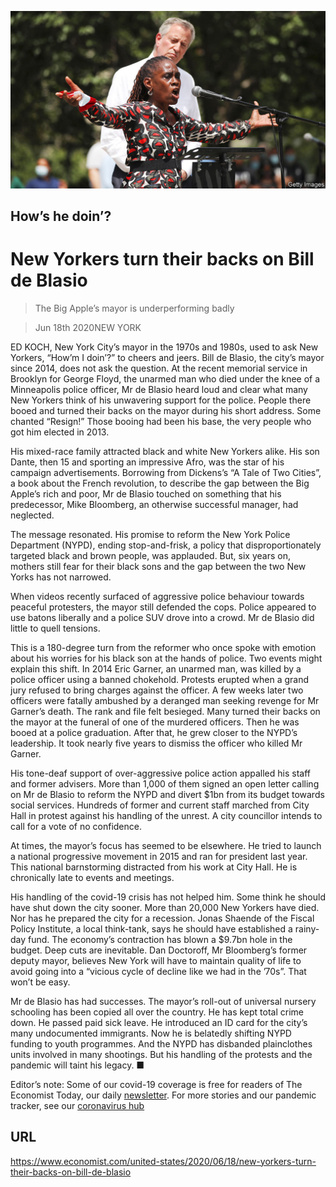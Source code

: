 ![](./images/20200620_USP001_0.jpg)

## How’s he doin’?

# New Yorkers turn their backs on Bill de Blasio

> The Big Apple’s mayor is underperforming badly

> Jun 18th 2020NEW YORK

ED KOCH, New York City’s mayor in the 1970s and 1980s, used to ask New Yorkers, “How’m I doin’?” to cheers and jeers. Bill de Blasio, the city’s mayor since 2014, does not ask the question. At the recent memorial service in Brooklyn for George Floyd, the unarmed man who died under the knee of a Minneapolis police officer, Mr de Blasio heard loud and clear what many New Yorkers think of his unwavering support for the police. People there booed and turned their backs on the mayor during his short address. Some chanted “Resign!” Those booing had been his base, the very people who got him elected in 2013.

His mixed-race family attracted black and white New Yorkers alike. His son Dante, then 15 and sporting an impressive Afro, was the star of his campaign advertisements. Borrowing from Dickens’s “A Tale of Two Cities”, a book about the French revolution, to describe the gap between the Big Apple’s rich and poor, Mr de Blasio touched on something that his predecessor, Mike Bloomberg, an otherwise successful manager, had neglected.

The message resonated. His promise to reform the New York Police Department (NYPD), ending stop-and-frisk, a policy that disproportionately targeted black and brown people, was applauded. But, six years on, mothers still fear for their black sons and the gap between the two New Yorks has not narrowed.

When videos recently surfaced of aggressive police behaviour towards peaceful protesters, the mayor still defended the cops. Police appeared to use batons liberally and a police SUV drove into a crowd. Mr de Blasio did little to quell tensions.

This is a 180-degree turn from the reformer who once spoke with emotion about his worries for his black son at the hands of police. Two events might explain this shift. In 2014 Eric Garner, an unarmed man, was killed by a police officer using a banned chokehold. Protests erupted when a grand jury refused to bring charges against the officer. A few weeks later two officers were fatally ambushed by a deranged man seeking revenge for Mr Garner’s death. The rank and file felt besieged. Many turned their backs on the mayor at the funeral of one of the murdered officers. Then he was booed at a police graduation. After that, he grew closer to the NYPD’s leadership. It took nearly five years to dismiss the officer who killed Mr Garner.

His tone-deaf support of over-aggressive police action appalled his staff and former advisers. More than 1,000 of them signed an open letter calling on Mr de Blasio to reform the NYPD and divert $1bn from its budget towards social services. Hundreds of former and current staff marched from City Hall in protest against his handling of the unrest. A city councillor intends to call for a vote of no confidence.

At times, the mayor’s focus has seemed to be elsewhere. He tried to launch a national progressive movement in 2015 and ran for president last year. This national barnstorming distracted from his work at City Hall. He is chronically late to events and meetings.

His handling of the covid-19 crisis has not helped him. Some think he should have shut down the city sooner. More than 20,000 New Yorkers have died. Nor has he prepared the city for a recession. Jonas Shaende of the Fiscal Policy Institute, a local think-tank, says he should have established a rainy-day fund. The economy’s contraction has blown a $9.7bn hole in the budget. Deep cuts are inevitable. Dan Doctoroff, Mr Bloomberg’s former deputy mayor, believes New York will have to maintain quality of life to avoid going into a “vicious cycle of decline like we had in the ’70s”. That won’t be easy.

Mr de Blasio has had successes. The mayor’s roll-out of universal nursery schooling has been copied all over the country. He has kept total crime down. He passed paid sick leave. He introduced an ID card for the city’s many undocumented immigrants. Now he is belatedly shifting NYPD funding to youth programmes. And the NYPD has disbanded plainclothes units involved in many shootings. But his handling of the protests and the pandemic will taint his legacy. ■

Editor’s note: Some of our covid-19 coverage is free for readers of The Economist Today, our daily [newsletter](https://www.economist.com/https://my.economist.com/user#newsletter). For more stories and our pandemic tracker, see our [coronavirus hub](https://www.economist.com//news/2020/03/11/the-economists-coverage-of-the-coronavirus)

## URL

https://www.economist.com/united-states/2020/06/18/new-yorkers-turn-their-backs-on-bill-de-blasio

